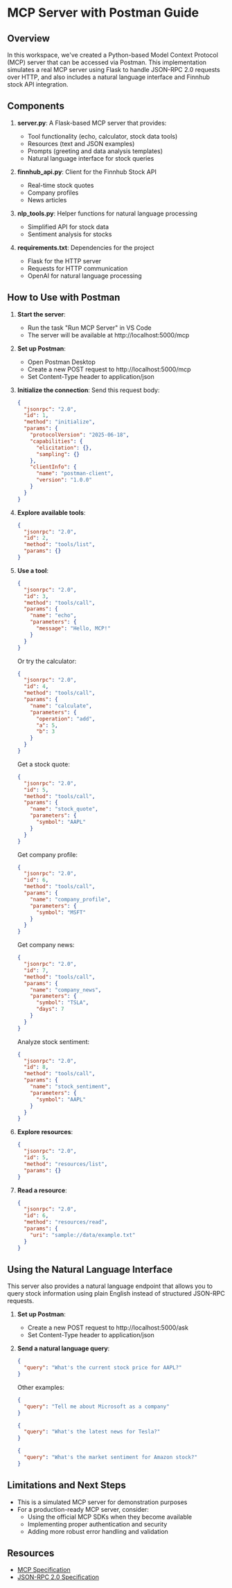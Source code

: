 # MCP Server with Postman Guide

## Overview

In this workspace, we've created a Python-based Model Context Protocol (MCP) server that can be accessed via Postman. This implementation simulates a real MCP server using Flask to handle JSON-RPC 2.0 requests over HTTP, and also includes a natural language interface and Finnhub stock API integration.

## Components

1. **server.py**: A Flask-based MCP server that provides:
   - Tool functionality (echo, calculator, stock data tools)
   - Resources (text and JSON examples)
   - Prompts (greeting and data analysis templates)
   - Natural language interface for stock queries

2. **finnhub_api.py**: Client for the Finnhub Stock API
   - Real-time stock quotes
   - Company profiles
   - News articles

3. **nlp_tools.py**: Helper functions for natural language processing
   - Simplified API for stock data
   - Sentiment analysis for stocks

4. **requirements.txt**: Dependencies for the project
   - Flask for the HTTP server
   - Requests for HTTP communication
   - OpenAI for natural language processing

## How to Use with Postman

1. **Start the server**:
   - Run the task "Run MCP Server" in VS Code
   - The server will be available at http://localhost:5000/mcp

2. **Set up Postman**:
   - Open Postman Desktop
   - Create a new POST request to http://localhost:5000/mcp
   - Set Content-Type header to application/json

3. **Initialize the connection**:
   Send this request body:
   ```json
   {
     "jsonrpc": "2.0",
     "id": 1,
     "method": "initialize",
     "params": {
       "protocolVersion": "2025-06-18",
       "capabilities": {
         "elicitation": {},
         "sampling": {}
       },
       "clientInfo": {
         "name": "postman-client",
         "version": "1.0.0"
       }
     }
   }
   ```

4. **Explore available tools**:
   ```json
   {
     "jsonrpc": "2.0",
     "id": 2,
     "method": "tools/list",
     "params": {}
   }
   ```

5. **Use a tool**:
   ```json
   {
     "jsonrpc": "2.0",
     "id": 3,
     "method": "tools/call",
     "params": {
       "name": "echo",
       "parameters": {
         "message": "Hello, MCP!"
       }
     }
   }
   ```

   Or try the calculator:
   ```json
   {
     "jsonrpc": "2.0",
     "id": 4,
     "method": "tools/call",
     "params": {
       "name": "calculate",
       "parameters": {
         "operation": "add",
         "a": 5,
         "b": 3
       }
     }
   }
   ```

   Get a stock quote:
   ```json
   {
     "jsonrpc": "2.0",
     "id": 5,
     "method": "tools/call",
     "params": {
       "name": "stock_quote",
       "parameters": {
         "symbol": "AAPL"
       }
     }
   }
   ```

   Get company profile:
   ```json
   {
     "jsonrpc": "2.0",
     "id": 6,
     "method": "tools/call",
     "params": {
       "name": "company_profile",
       "parameters": {
         "symbol": "MSFT"
       }
     }
   }
   ```

   Get company news:
   ```json
   {
     "jsonrpc": "2.0",
     "id": 7,
     "method": "tools/call",
     "params": {
       "name": "company_news",
       "parameters": {
         "symbol": "TSLA",
         "days": 7
       }
     }
   }
   ```
   
   Analyze stock sentiment:
   ```json
   {
     "jsonrpc": "2.0",
     "id": 8,
     "method": "tools/call",
     "params": {
       "name": "stock_sentiment",
       "parameters": {
         "symbol": "AAPL"
       }
     }
   }
   ```

6. **Explore resources**:
   ```json
   {
     "jsonrpc": "2.0",
     "id": 5,
     "method": "resources/list",
     "params": {}
   }
   ```

7. **Read a resource**:
   ```json
   {
     "jsonrpc": "2.0",
     "id": 6,
     "method": "resources/read",
     "params": {
       "uri": "sample://data/example.txt"
     }
   }
   ```

## Using the Natural Language Interface

This server also provides a natural language endpoint that allows you to query stock information using plain English instead of structured JSON-RPC requests.

1. **Set up Postman**:
   - Create a new POST request to http://localhost:5000/ask
   - Set Content-Type header to application/json

2. **Send a natural language query**:
   ```json
   {
     "query": "What's the current stock price for AAPL?"
   }
   ```

   Other examples:
   ```json
   {
     "query": "Tell me about Microsoft as a company"
   }
   ```

   ```json
   {
     "query": "What's the latest news for Tesla?"
   }
   ```

   ```json
   {
     "query": "What's the market sentiment for Amazon stock?"
   }
   ```

## Limitations and Next Steps

- This is a simulated MCP server for demonstration purposes
- For a production-ready MCP server, consider:
  - Using the official MCP SDKs when they become available
  - Implementing proper authentication and security
  - Adding more robust error handling and validation

## Resources

- [MCP Specification](https://modelcontextprotocol.io/specification/latest)
- [JSON-RPC 2.0 Specification](https://www.jsonrpc.org/specification)
